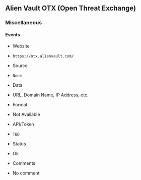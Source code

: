## Alien Vault OTX (Open Threat Exchange)

### Miscellaneous

#### Events
>
* Website
 - `https://otx.alienvault.com/`
* Source
 - `None`
* Data
 - URL, Domain Name, IP Address, etc.
* Format
 - Not Available
* API/Token
 - `TBD`
* Status
 - Ok
* Comments
 - No comment
